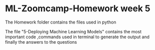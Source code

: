 # ML-Zoomcamp-Homework week 5

The Homework folder contains the files used in python

The file "5-Deploying Machine Learning Models" contains the most important code ,commands used in terminal to
generate the output and finally the answers to the questions


